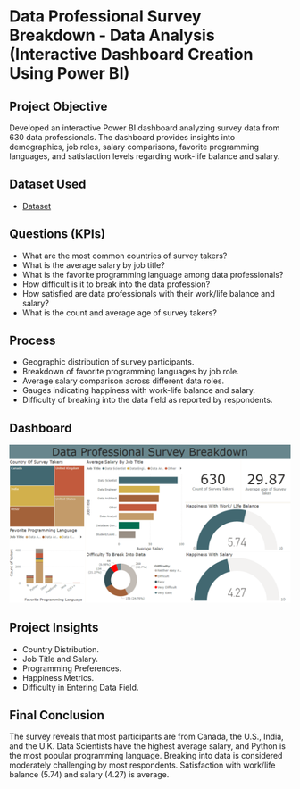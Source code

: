 # Data Professional Survey Breakdown - Data Analysis (Interactive Dashboard Creation Using Power BI)
## Project Objective
Developed an interactive Power BI dashboard analyzing survey data from 630 data professionals. The dashboard provides insights into demographics, job roles, salary comparisons, favorite programming languages, and satisfaction levels regarding work-life balance and salary.

## Dataset Used
- <a href="https://github.com/Muhammad-Allaithi/Data-Analysis-Dashboard-Power-BI/blob/main/Data%20Professional%20Survey%20Breakdown.pbix">Dataset</a>

## Questions (KPIs)
- What are the most common countries of survey takers?
- What is the average salary by job title?
- What is the favorite programming language among data professionals?
- How difficult is it to break into the data profession?
- How satisfied are data professionals with their work/life balance and salary?
- What is the count and average age of survey takers?

## Process
- Geographic distribution of survey participants.
- Breakdown of favorite programming languages by job role.
- Average salary comparison across different data roles.
- Gauges indicating happiness with work-life balance and salary.
- Difficulty of breaking into the data field as reported by respondents.

## Dashboard
![Screenshot 2024-09-30 173409](https://github.com/Muhammad-Allaithi/Data-Analysis-Dashboard-Power-BI/blob/main/Screenshot%202024-09-30%20173409.png)

## Project Insights
- Country Distribution.
- Job Title and Salary.
- Programming Preferences.
- Happiness Metrics.
- Difficulty in Entering Data Field.

## Final Conclusion
The survey reveals that most participants are from Canada, the U.S., India, and the U.K. Data Scientists have the highest average salary, and Python is the most popular programming language. Breaking into data is considered moderately challenging by most respondents. Satisfaction with work/life balance (5.74) and salary (4.27) is average.
